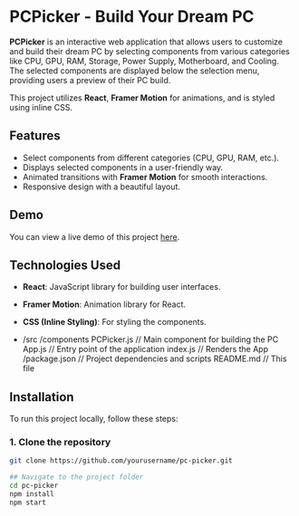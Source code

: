 
# PCPicker - Build Your Dream PC

**PCPicker** is an interactive web application that allows users to customize and build their dream PC by selecting components from various categories like CPU, GPU, RAM, Storage, Power Supply, Motherboard, and Cooling. The selected components are displayed below the selection menu, providing users a preview of their PC build.

This project utilizes **React**, **Framer Motion** for animations, and is styled using inline CSS.

## Features
- Select components from different categories (CPU, GPU, RAM, etc.).
- Displays selected components in a user-friendly way.
- Animated transitions with **Framer Motion** for smooth interactions.
- Responsive design with a beautiful layout.

## Demo
You can view a live demo of this project [here](link_to_demo).

## Technologies Used
- **React**: JavaScript library for building user interfaces.
- **Framer Motion**: Animation library for React.
- **CSS (Inline Styling)**: For styling the components.

- /src
  /components
    PCPicker.js       // Main component for building the PC
  App.js              // Entry point of the application
  index.js            // Renders the App
/package.json         // Project dependencies and scripts
README.md             // This file


## Installation

To run this project locally, follow these steps:

### 1. Clone the repository
```bash
git clone https://github.com/yourusername/pc-picker.git

## Navigate to the project folder
cd pc-picker
npm install
npm start
